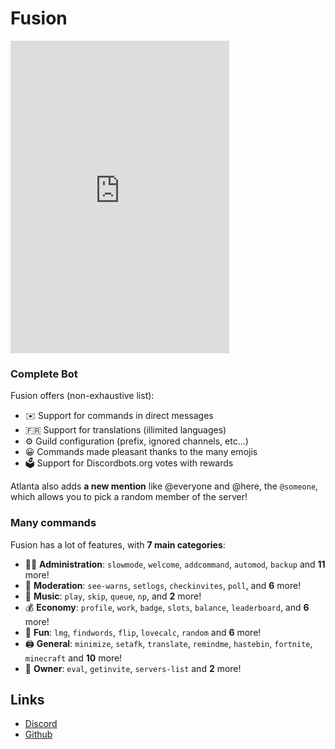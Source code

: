 # Fusion

<iframe src="https://discordapp.com/widget?id=744479771874033674&theme=dark" width="350" height="500" allowtransparency="true" frameborder="0" sandbox="allow-popups allow-popups-to-escape-sandbox allow-same-origin allow-scripts"></iframe>

### Complete Bot

Fusion offers (non-exhaustive list):
*   ✉️ Support for commands in direct messages
*   🇫🇷 Support for translations (illimited languages)
*   ⚙️ Guild configuration (prefix, ignored channels, etc...)
*   😀 Commands made pleasant thanks to the many emojis
*   🗳️ Support for Discordbots.org votes with rewards

Atlanta also adds **a new mention** like @everyone and @here, the `@someone`, which allows you to pick a random member of the server!

### Many commands

Fusion has a lot of features, with **7 main categories**:

*   👩‍💼 **Administration**: `slowmode`, `welcome`, `addcommand`, `automod`, `backup` and **11** more! 
*   🚓 **Moderation**: `see-warns`, `setlogs`, `checkinvites`, `poll`, and **6** more! 
*   🎵 **Music**: `play`, `skip`, `queue`, `np`, and **2** more! 
*   💰 **Economy**: `profile`, `work`, `badge`, `slots`, `balance`, `leaderboard`, and **6** more! 
*   👻 **Fun**: `lmg`, `findwords`, `flip`, `lovecalc`, `random` and **6** more! 
*   🖨️ **General**: `minimize`, `setafk`, `translate`, `remindme`, `hastebin`, `fortnite`, `minecraft` and **10** more! 
*   👑 **Owner**: `eval`, `getinvite`, `servers-list` and **2** more!

## Links

*   [Discord](https://discord.atlanta-bot.fr)
*   [Github](https://github.com/Androz2091/AtlantaBot/)
